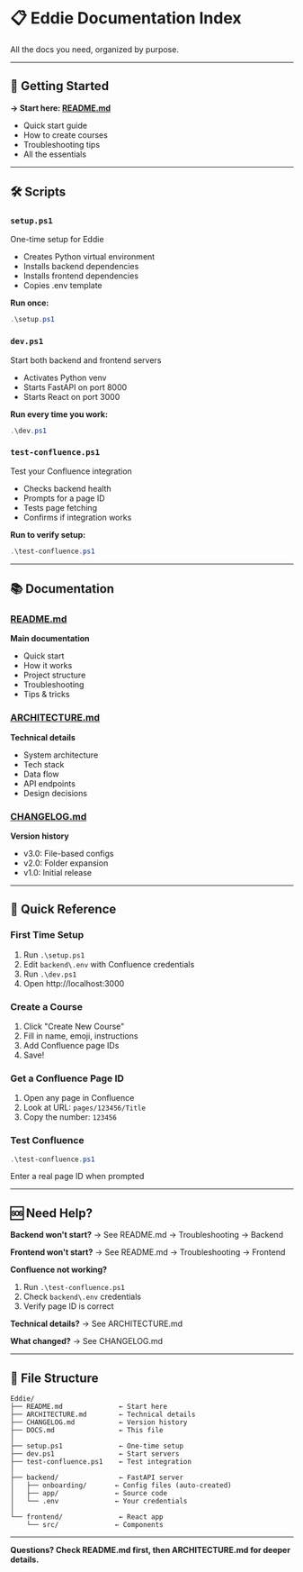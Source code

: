 # 📋 Eddie Documentation Index

All the docs you need, organized by purpose.

---

## 🚀 Getting Started

**→ Start here: [README.md](./README.md)**
- Quick start guide
- How to create courses
- Troubleshooting tips
- All the essentials

---

## 🛠️ Scripts

### `setup.ps1`
One-time setup for Eddie
- Creates Python virtual environment
- Installs backend dependencies
- Installs frontend dependencies
- Copies .env template

**Run once:**
```powershell
.\setup.ps1
```

### `dev.ps1`
Start both backend and frontend servers
- Activates Python venv
- Starts FastAPI on port 8000
- Starts React on port 3000

**Run every time you work:**
```powershell
.\dev.ps1
```

### `test-confluence.ps1`
Test your Confluence integration
- Checks backend health
- Prompts for a page ID
- Tests page fetching
- Confirms if integration works

**Run to verify setup:**
```powershell
.\test-confluence.ps1
```

---

## 📚 Documentation

### [README.md](./README.md)
**Main documentation**
- Quick start
- How it works
- Project structure
- Troubleshooting
- Tips & tricks

### [ARCHITECTURE.md](./ARCHITECTURE.md)
**Technical details**
- System architecture
- Tech stack
- Data flow
- API endpoints
- Design decisions

### [CHANGELOG.md](./CHANGELOG.md)
**Version history**
- v3.0: File-based configs
- v2.0: Folder expansion
- v1.0: Initial release

---

## 🎯 Quick Reference

### First Time Setup
1. Run `.\setup.ps1`
2. Edit `backend\.env` with Confluence credentials
3. Run `.\dev.ps1`
4. Open http://localhost:3000

### Create a Course
1. Click "Create New Course"
2. Fill in name, emoji, instructions
3. Add Confluence page IDs
4. Save!

### Get a Confluence Page ID
1. Open any page in Confluence
2. Look at URL: `pages/123456/Title`
3. Copy the number: `123456`

### Test Confluence
```powershell
.\test-confluence.ps1
```
Enter a real page ID when prompted

---

## 🆘 Need Help?

**Backend won't start?**
→ See README.md → Troubleshooting → Backend

**Frontend won't start?**
→ See README.md → Troubleshooting → Frontend

**Confluence not working?**
1. Run `.\test-confluence.ps1`
2. Check `backend\.env` credentials
3. Verify page ID is correct

**Technical details?**
→ See ARCHITECTURE.md

**What changed?**
→ See CHANGELOG.md

---

## 📁 File Structure

```
Eddie/
├── README.md              ← Start here
├── ARCHITECTURE.md        ← Technical details
├── CHANGELOG.md           ← Version history
├── DOCS.md                ← This file
│
├── setup.ps1              ← One-time setup
├── dev.ps1                ← Start servers
├── test-confluence.ps1    ← Test integration
│
├── backend/               ← FastAPI server
│   ├── onboarding/       ← Config files (auto-created)
│   ├── app/              ← Source code
│   └── .env              ← Your credentials
│
└── frontend/              ← React app
    └── src/              ← Components
```

---

**Questions? Check README.md first, then ARCHITECTURE.md for deeper details.**
